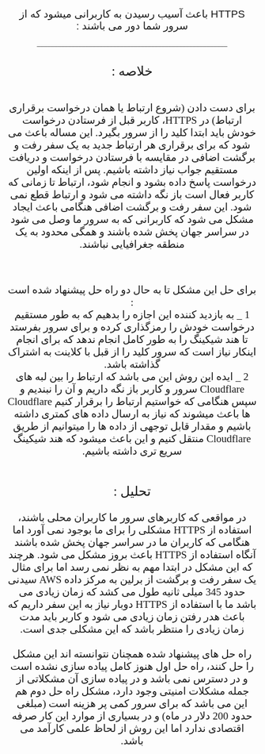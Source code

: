 <link href="https://fonts.googleapis.com/css?family=Changa" rel="stylesheet"> 
<link href="https://fonts.googleapis.com/css?family=Scheherazade" rel="stylesheet">


<div dir="rtl" align="center" style = " font-family: 'Changa', sans-serif; font-size:150%" >HTTPS  باعث آسیب رسیدن به کاربرانی میشود که از سرور شما دور می باشند  :    </div>

<div dir="rtl" align="center" style = "font-family: 'Scheherazade', serif;">
 <br>
 _______________________________________________________
</div>


<div dir="rtl" align="center" style = "font-family: 'Scheherazade', serif; font-size:190%">
<br>
خلاصه : 
</div>

<div dir="rtl" align="center" style = "font-family: 'Scheherazade', serif; font-size:150%">
<br>

برای دست دادن (شروع ارتباط یا همان درخواست برقراری ارتباط) در HTTPS، کاربر قبل از فرستادن درخواست خودش باید ابتدا کلید را از سرور بگیرد. این مساله باعث می شود که برای برقراری هر ارتباط جدید به یک سفر رفت و برگشت اضافی در مقایسه با فرستادن درخواست و دریافت مستقیم جواب نیاز داشته باشیم. پس از اینکه اولین درخواست پاسخ داده بشود و انجام شود، ارتباط تا زمانی که کاربر فعال است باز نگه داشته می شود و ارتباط قطع نمی شود. این سفر رفت و برگشت اضافی هنگامی باعث ایجاد مشکل می شود که کاربرانی که به سرور ما وصل می شود در سراسر جهان پخش شده باشند و همگی محدود به یک منطقه جغرافیایی نباشند.
</div>


<div dir="rtl" align="center" style = "font-family: 'Scheherazade', serif; font-size:150%">
<br>

برای حل این مشکل تا به حال دو راه حل پیشنهاد شده است : 
<br>
1 _ به بازدید کننده این اجازه را بدهیم که به طور مستقیم درخواست خودش را رمزگذاری کرده و برای سرور بفرستد تا هند شیکینگ را به طور کامل انجام ندهد که برای انجام اینکار نیاز است که سرور کلید را از قبل با کلاینت به اشتراک گذاشته باشد.
<br>
2 _ ایده این روش این می باشد که ارتباط را بین لبه های Cloudflare سرور و کاربر باز نگه داریم و آن را نبندیم و سپس هنگامی که خواستیم ارتباط را برقرار کنیم Cloudflare ها باعث میشوند که نیاز به ارسال داده های کمتری داشته باشیم و مقدار قابل توجهی از داده ها را میتوانیم از طریق Cloudflare  منتقل کنیم و این باعث میشود که هند شیکینگ سریع تری داشته باشیم.

</div>

<div dir="rtl" align="center" style = "font-family: 'Scheherazade', serif; font-size:190%">
<br>
تحلیل : 
</div>

<div dir="rtl" align="center" style = "font-family: 'Scheherazade', serif; font-size:150%">
<br>
در مواقعی که کاربرهای سرور ما کاربران محلی باشند، استفاده از HTTPS مشکلی را برای ما بوجود نمی آورد اما هنگامی که کاربران ما در سراسر جهان پخش شده باشند آنگاه استفاده از HTTPS باعث بروز مشکل می شود. هرچند که این مشکل در ابتدا مهم به نظر نمی رسد اما برای مثال یک سفر رفت و برگشت از برلین به مرکز داده AWS سیدنی حدود 345 میلی ثانیه طول می کشد که زمان زیادی می باشد ما با استفاده از HTTPS دوبار نیاز به این سفر داریم که باعث هدر رفتن زمان زیادی می شود و کاربر باید مدت زمان زیادی را منتظر باشد که این مشکلی جدی است.
</div>

<div dir="rtl" align="center" style = "font-family: 'Scheherazade', serif; font-size:150%">
<br>
راه حل های پیشنهاد شده همچنان نتوانسته اند این مشکل را حل کنند، راه حل اول هنوز کامل پیاده سازی نشده است و در دسترس نمی باشد و در پیاده سازی آن مشکلاتی از جمله مشکلات امنیتی وجود دارد، مشکل راه حل دوم هم این می باشد که برای سرور کمی پر هزینه است (مبلغی حدود 200 دلار در ماه) و در بسیاری از موارد این کار صرفه اقتصادی ندارد اما این روش از لحاظ علمی کارآمد می باشد.
</div>
